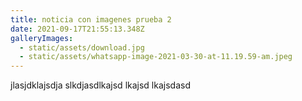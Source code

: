 ```yaml
---
title: noticia con imagenes prueba 2
date: 2021-09-17T21:55:13.348Z
galleryImages:
  - static/assets/download.jpg
  - static/assets/whatsapp-image-2021-03-30-at-11.19.59-am.jpeg
---
```

jlasjdklajsdja slkdjasdlkajsd lkajsd lkajsdasd
